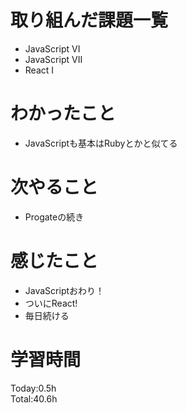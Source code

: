 # 取り組んだ課題一覧
- JavaScript VI
- JavaScript VII
- React I
# わかったこと
- JavaScriptも基本はRubyとかと似てる
# 次やること
- Progateの続き
# 感じたこと
- JavaScriptおわり！
- ついにReact!
- 毎日続ける
# 学習時間
Today:0.5h  
Total:40.6h
